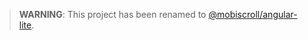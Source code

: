 > **WARNING**: This project has been renamed to [@mobiscroll/angular-lite](https://www.npmjs.com/package/@mobiscroll/angular-lite).